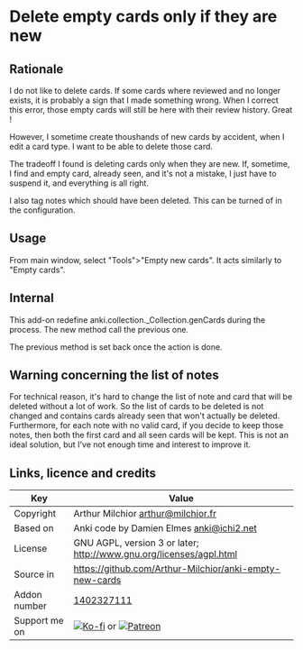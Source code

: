 # Delete empty cards only if they are new
## Rationale
I do not like to delete cards. If some cards where reviewed and no
longer exists, it is probably a sign that I made something wrong. When
I correct this error, those empty cards will still be here with their
review history. Great !

However, I sometime create thoushands of new cards by accident, when I
edit a card type. I want to be able to delete those card.

The tradeoff I found is deleting cards only when they are new.
If, sometime, I find and empty card, already seen, and it's not a
mistake, I just have to suspend it, and everything is all right.

I also tag notes which should have been deleted. This can be turned
of in the configuration.

## Usage
From main window, select "Tools">"Empty new cards". It acts similarly
to "Empty cards".

## Internal
This add-on redefine anki.collection._Collection.genCards during the
process. The new method call the previous one.

The previous method is set back once the action is done.

## Warning concerning the list of notes

For technical reason, it's hard to change the list of note and card that will be deleted without a lot of work. So the
list of cards to be deleted is not changed and contains cards already seen that won't actually be deleted. Furthermore,
for each note with no valid card, if you decide to keep those notes, then both the first card and all seen cards will be
kept. This is not an ideal solution, but I've not enough time and interest to improve it.



## Links, licence and credits

Key         |Value
------------|-------------------------------------------------------------------
Copyright   | Arthur Milchior <arthur@milchior.fr>
Based on    | Anki code by Damien Elmes <anki@ichi2.net>
License     | GNU AGPL, version 3 or later; http://www.gnu.org/licenses/agpl.html
Source in   | https://github.com/Arthur-Milchior/anki-empty-new-cards
Addon number| [1402327111](https://ankiweb.net/shared/info/1402327111)
Support me on| [![Ko-fi](https://ko-fi.com/img/Kofi_Logo_Blue.svg)](https://Ko-fi.com/arthurmilchior) or [![Patreon](http://www.milchior.fr/patreon.png)](https://www.patreon.com/bePatron?u=146206)
